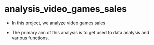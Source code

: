 # analysis_video_games_sales

- In this project, we analyze video games sales

- The primary aim of this analysis is to get used to data analysis and various functions.
